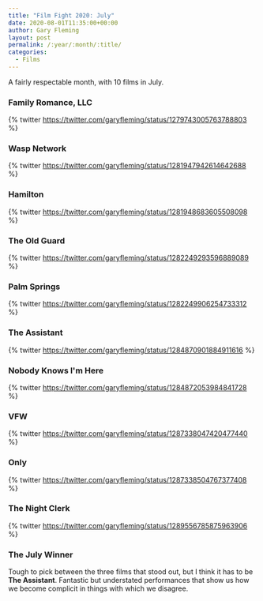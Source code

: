 ```yaml
---
title: "Film Fight 2020: July"
date: 2020-08-01T11:35:00+00:00
author: Gary Fleming
layout: post
permalink: /:year/:month/:title/
categories:
  - Films
---
```


A fairly respectable month, with 10 films in July.

### Family Romance, LLC

{% twitter https://twitter.com/garyfleming/status/1279743005763788803 %}

### Wasp Network

{% twitter https://twitter.com/garyfleming/status/1281947942614642688 %}

### Hamilton

{% twitter https://twitter.com/garyfleming/status/1281948683605508098 %}

### The Old Guard

{% twitter https://twitter.com/garyfleming/status/1282249293596889089 %}

### Palm Springs

{% twitter https://twitter.com/garyfleming/status/1282249906254733312 %}

### The Assistant

{% twitter https://twitter.com/garyfleming/status/1284870901884911616 %}

### Nobody Knows I'm Here

{% twitter https://twitter.com/garyfleming/status/1284872053984841728 %}

### VFW

{% twitter https://twitter.com/garyfleming/status/1287338047420477440 %}

### Only

{% twitter https://twitter.com/garyfleming/status/1287338504767377408 %}

### The Night Clerk

{% twitter https://twitter.com/garyfleming/status/1289556785875963906 %}


### The July Winner

Tough to pick between the three films that stood out, but I think it has to be **The Assistant**. Fantastic but understated performances that show us how we become complicit in things with which we disagree.
